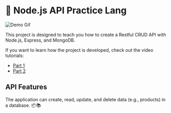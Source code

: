# 🚀 Node.js API Practice Lang

![Demo Gif]([https://media4.giphy.com/media/WPtzThAErhBG5oXLeS/giphy.gif?cid=ecf05e475k91mw740f0mi0c2l7lqs6oteeav6hmtagthvgv7&ep=v1_gifs_search&rid=giphy.gif&ct=g](https://giffiles.alphacoders.com/219/219526.gif))

This project is designed to teach you how to create a Restful CRUD API with Node.js, Express, and MongoDB.

If you want to learn how the project is developed, check out the video tutorials:
- [Part 1](https://www.youtube.com/watch?v=FPYlicctQMM&list=PLbKN8A2wssqUlVHRBeJIgIvkbyrX4kR0V)
- [Part 2](https://www.youtube.com/watch?v=9OfL9H6AmhQ&feature=youtu.be)

## API Features

The application can create, read, update, and delete data (e.g., products) in a database. 📦📚
